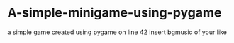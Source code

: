 # A-simple-minigame-using-pygame
a simple game created using pygame 
on line 42 insert bgmusic of your like
